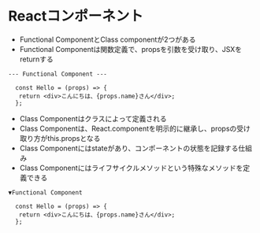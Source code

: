 # Reactコンポーネント
- Functional ComponentとClass componentが2つがある
- Functional Componentは関数定義で、propsを引数を受け取り、JSXをreturnする

```
--- Functional Component ---

  const Hello = (props) => {
   return <div>こんにちは、{props.name}さん</div>;
  };
```

- Class Componentはクラスによって定義される
- Class Componentは、React.componentを明示的に継承し、propsの受け取り方がthis.propsとなる
- Class Componentにはstateがあり、コンポーネントの状態を記録する仕組み
- Class Componentにはライフサイクルメソッドという特殊なメソッドを定義できる

```
▼Functional Component

  const Hello = (props) => {
   return <div>こんにちは、{props.name}さん</div>;
  };
```

